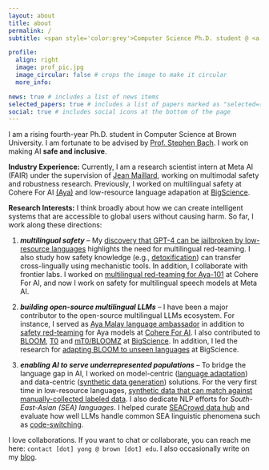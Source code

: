 ```yaml
---
layout: about
title: about
permalink: /
subtitle: <span style='color:grey'>Computer Science Ph.D. student @ <a href='https://cs.brown.edu/' style='color:#222222'>Brown University</a><br>Research Scientist Intern @ <a href='https://ai.meta.com/' style='color:#222222'>Meta AI (FAIR)</a>, Collaborator @ <a href='https://cohere.com/research' style='color:#222222'>Cohere For AI</a></span>

profile:
  align: right
  image: prof_pic.jpg
  image_circular: false # crops the image to make it circular
  more_info: 

news: true # includes a list of news items
selected_papers: true # includes a list of papers marked as "selected={true}"
social: true # includes social icons at the bottom of the page
---
```


I am a rising fourth-year Ph.D. student in Computer Science at Brown University. I am fortunate to be advised by <span style="color: black !important; ">[Prof. Stephen Bach](https://cs.brown.edu/people/sbach/)</span>. I work on making AI **safe and inclusive**. 

**Industry Experience:** Currently, I am a research scientist intern at Meta AI (FAIR) under the supervision of [Jean Maillard](https://maillard.it/), working on multimodal safety and robustness research. Previously, I worked on multilingual safety at Cohere For AI [(Aya)](https://cohere.com/research/aya) and low-resource language adapation at [BigScience](https://bigscience.huggingface.co/). 

**Research Interests:** I think broadly about how we can create intelligent systems that are accessible to global users without causing harm. So far, I work along these directions:
1. ***multilingual safety*** – My [discovery that GPT-4 can be jailbroken by low-resource languages](https://arxiv.org/abs/2310.02446) highlights the need for multilingual red-teaming. I also study how safety knowledge (e.g., [detoxification](https://arxiv.org/abs/2406.16235)) can transfer cross-lingually using mechanistic tools. In addition, I collaborate with frontier labs. I worked on [multilingual red-teaming for Aya-101](https://arxiv.org/abs/2402.07827) at Cohere For AI, and now I work on safety for multilingual speech models at Meta AI.

2. ***building open-source multilingual LLMs*** – I have been a major contributor to the open-source multilingual LLMs ecosystem. For instance, I served as [Aya Malay language ambassador](https://cohere.com/research/aya-contributors-test) in addition to [safety red-teaming](https://arxiv.org/abs/2402.07827) for Aya models at [Cohere For AI](https://cohere.com/research). I also contributed to [BLOOM](https://arxiv.org/abs/2211.05100), [T0](https://arxiv.org/abs/2110.08207) and [mT0/BLOOMZ](https://arxiv.org/abs/2211.01786) at [BigScience](https://bigscience.huggingface.co/). In addition, I led the research for [adapting BLOOM to unseen languages](https://arxiv.org/abs/2212.09535) at BigScience.

3. ***enabling AI to serve underrepresented populations*** – To bridge the language gap in AI, I worked on model-centric ([language adaptation](https://arxiv.org/abs/2212.09535)) and data-centric ([synthetic data generation](https://arxiv.org/abs/2402.14086)) solutions. For the very first time in low-resource languages, [synthetic data that can match against manually-collected labeled data](https://arxiv.org/abs/2402.14086). I also dedicate NLP efforts for *South-East-Asian (SEA) languages*. I helped curate [SEACrowd data hub](https://arxiv.org/abs/2406.10118) and evaluate how well LLMs handle common SEA linguistic phenomena such as [code-switching](https://arxiv.org/abs/2303.13592).

I love collaborations. If you want to chat or collaborate, you can reach me here: `contact [dot] yong @ brown [dot] edu`. I also occasionally write on my [blog](https://yongzx.github.io/blog).